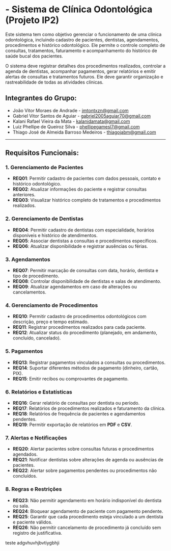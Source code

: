 # - Sistema de Clínica Odontológica (Projeto IP2)

Este sistema tem como objetivo gerenciar o funcionamento de uma clínica odontológica, incluindo cadastro de pacientes, dentistas, agendamentos, procedimentos e histórico odontológico. Ele permite o controle completo de consultas, tratamentos, faturamento e acompanhamento do histórico de saúde bucal dos pacientes.

O sistema deve registrar detalhes dos procedimentos realizados, controlar a agenda de dentistas, acompanhar pagamentos, gerar relatórios e emitir alertas de consultas e tratamentos futuros. Ele deve garantir organização e rastreabilidade de todas as atividades clínicas.



## Integrantes do Grupo: 
* João Vitor Moraes de Andrade - jmtontxzn@gmail.com
* Gabriel Vitor Santos de Aguiar - gabriel2005aguiar70@gmail.com
* Kalani Rafael Vieira da Mata - kalanidamata@gmail.com
* Luiz Phellipe de Queiroz Silva - phellipegamesl7@gmail.com
* Thiago José de Almeida Barroso Medeiros - thiagojabm@gmail.com

---
## Requisitos Funcionais: 

### 1. Gerenciamento de Pacientes

- **REQ01**: Permitir cadastro de pacientes com dados pessoais, contato e histórico odontológico.
- **REQ02**: Atualizar informações do paciente e registrar consultas anteriores.
- **REQ03**: Visualizar histórico completo de tratamentos e procedimentos realizados.

### 2. Gerenciamento de Dentistas

- **REQ04**: Permitir cadastro de dentistas com especialidade, horários disponíveis e histórico de atendimentos.
- **REQ05**: Associar dentistas a consultas e procedimentos específicos.
- **REQ06**: Atualizar disponibilidade e registrar ausências ou férias.

### 3. Agendamentos

- **REQ07**: Permitir marcação de consultas com data, horário, dentista e tipo de procedimento.
- **REQ08**: Controlar disponibilidade de dentistas e salas de atendimento.
- **REQ09**: Atualizar agendamentos em caso de alterações ou cancelamentos.

### 4. Gerenciamento de Procedimentos

- **REQ10**: Permitir cadastro de procedimentos odontológicos com descrição, preço e tempo estimado.
- **REQ11**: Registrar procedimentos realizados para cada paciente.
- **REQ12**: Atualizar status do procedimento (planejado, em andamento, concluído, cancelado).

### 5. Pagamentos

- **REQ13**: Registrar pagamentos vinculados a consultas ou procedimentos.
- **REQ14**: Suportar diferentes métodos de pagamento (dinheiro, cartão, PIX).
- **REQ15**: Emitir recibos ou comprovantes de pagamento.

### 6. Relatórios e Estatísticas

- **REQ16**: Gerar relatório de consultas por dentista ou período.
- **REQ17**: Relatórios de procedimentos realizados e faturamento da clínica.
- **REQ18**: Relatórios de frequência de pacientes e agendamentos pendentes.
- **REQ19**: Permitir exportação de relatórios em **PDF** e **CSV**.

### 7. Alertas e Notificações

- **REQ20**: Alertar pacientes sobre consultas futuras e procedimentos agendados.
- **REQ21**: Notificar dentistas sobre alterações de agenda ou ausências de pacientes.
- **REQ22**: Alertar sobre pagamentos pendentes ou procedimentos não concluídos.

### 8. Regras e Restrições

- **REQ23**: Não permitir agendamento em horário indisponível do dentista ou sala.
- **REQ24**: Bloquear agendamento de paciente com pagamento pendente.
- **REQ25**: Garantir que cada procedimento esteja vinculado a um dentista e paciente válidos.
- **REQ26**: Não permitir cancelamento de procedimento já concluído sem registro de justificativa.

teste adgvhuvhjbvtiygbhji